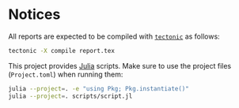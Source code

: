 # Notices

All reports are expected to be compiled with [`tectonic`](https://tectonic-typesetting.github.io/en-US/) as follows:

```bash
tectonic -X compile report.tex
```

This project provides [Julia](https://julialang.org) scripts. Make sure to use the project files (`Project.toml`) when running them:

```bash
julia --project=. -e "using Pkg; Pkg.instantiate()"
julia --project=. scripts/script.jl
```

